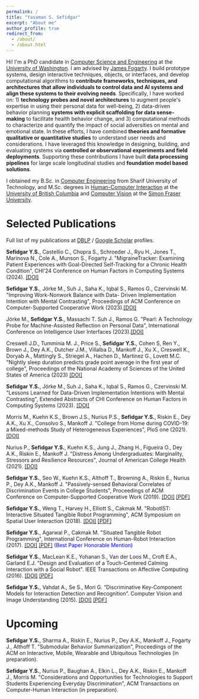```yaml
---
permalink: /
title: "Yasaman S. Sefidgar"
excerpt: "About me"
author_profile: true
redirect_from: 
  - /about/
  - /about.html
---
```


Hi! I'm a PhD candidate in [Computer Science and Engineering](https://www.cs.washington.edu) at the [University of Washington](https://www.washington.edu). I am advised by [James Fogarty](https://homes.cs.washington.edu/~jfogarty/). I build prototype systems, design interactive techniques, objects, or interfaces, and develop computational algorithms to **contribute frameworks, techniques, and architectures that allow individuals to control data and AI systems and align these systems to their evolving needs**. Specifically, I have worked on: 1) **technology probes and novel architectures** to augment people's expertise in using their personal data for well-being, 2) data-driven behavior planning **systems with explicit scaffolding for data sense-making** to facilitate health behavior change, and 3) computational methods to characterize and quantify the impact of social adversities on mental and emotional state. In these efforts, I have combined **theories and formative qualitative or quantitative studies** to understand user needs and considerations. I have leveraged this knowledge in designing, building, and evaluating systems via **controlled or observational experiments and field deployments**. Supporting these contributions I have built **data processing pipelines** for large scale longitudinal studies and **foundation model based solutions**.


I obtained my B.Sc. in [Computer Engineering](http://ce.sharif.edu) from Sharif University of Technology, and M.Sc. degrees in [Human-Computer Interaction](https://www.cs.ubc.ca/labs/spin/frontpage) at the [University of British Columbia](https://www.cs.ubc.ca) and [Computer Vision](https://www.cs.sfu.ca/~mori/#hqp) at the [Simon Fraser University](https://www.sfu.ca/computing.html).


Selected Publications
=====
Full list of my publications at [DBLP](https://dblp.org/pid/161/7770.html) / [Google Scholar](https://scholar.google.com/citations?user=qWEImhMAAAAJ&hl=en&oi=ao) profiles.

**Sefidgar Y.S.**, Castellio C., Chopra S., Schroeder J., Ryu H., Jones T., Marinova N., Cole A., Munson S., Fogarty J.  "MigraineTracker: Examining Patient Experiences with Goal-Directed Self-Tracking for a Chronic Health Condition", CHI’24 Conference on Human Factors in Computing Systems (2024). [[DOI]](https://doi.org/10.1145/3613904.3642075)

**Sefidgar Y.S.**, Jörke M., Suh J., Saha K., Iqbal S., Ramos G., Czervinski M. "Improving Work-Nonwork Balance with Data- Driven Implementation Intention with Mental Contrasting", Proceedings of ACM Conference on Computer-Supported Cooperative Work (2023).[[DOI]](https://doi.org/10.1145/3637351)

Jörke M., **Sefidgar Y.S.**, Massachi T. Suh J., Ramos G. "Pearl: A Technology Probe for Machine-Assisted Reflection on Personal Data", International Conference on Intelligence User Interfaces (2023).[[DOI]](https://doi.org/10.1145/3544549.3573851)

Creswell J.D., Tumminia M. J., Price S., **Sefidgar Y.S.**, Cohen S, Ren Y., Brown J., Dey A.K., Dutcher J.M.,
Villalba D., Mankoff J., Xu X., Creswell K., Doryab A., Mattingly S., Striegel A., Hachen D., Martinez G., Lovett M.C. "Nightly sleep duration predicts grade point average in the first year of college", Proceedings of the National Academy of Sciences of the United States of America (2023) [[DOI]](https://doi.org/10.1073/pnas.2209123120)


**Sefidgar Y.S.**, Jörke M., Suh J., Saha K., Iqbal S., Ramos G., Czervinski M. "Lessons Learned for Data-Driven Implementation Intentions with Mental Contrasting", Extended Abstracts of CHI Conference on Human Factors in Computing Systems (2023). [[DOI]](https://doi.org/10.1145/3544549.3573851)

Morris M., Kuehn K.S., Brown J.S., Nurius P.S., **Sefidgar Y.S.**, Riskin E., Dey A.K., Xu X., Consolvo S., Mankoff J. "College from Home during COVID-19: a Mixed-methods Study of Heterogeneous Experiences", PloS one (2021). [[DOI]](https://doi.org/10.1371/journal.pone.0251580)

Nurius P., **Sefidgar Y.S.**, Kuehn K.S., Jung J., Zhang H., Figueira O., Dey A.K., Riskin E., Mankoff J. "Distress Among Undergraduates: Marginality, Stressors and Resilience Resources", Journal of American College Health (2021). [[DOI]](https://doi.org/10.1080/07448481.2021.1935969)

**Sefidgar Y.S.**, Seo W., Kuehn K.S., Althoff T., Browning A., Riskin E., Nurius P., Dey A.K., Mankoff J. "Passively-sensed Behavioral Correlates of Discrimination Events in College Students", Proceedings of ACM Conference on Computer-Supported Cooperative Work (2019). [[DOI]](https://doi.org/10.1145/3359216) [[PDF]](files/papers/cscw19-discrimination.pdf)

**Sefidgar Y.S.**, Weng T., Harvey H., Elliott S., Cakmak M. "RobotIST: Interactive Situated Tangible Robot Programming", ACM Symposium on Spatial User Interaction (2018). [[DOI]](https://doi.org/10.1145/3267782.3267921) [[PDF]](files/papers/sui18-robotist.pdf)

**Sefidgar Y.S.**, Agarwal P., Cakmak M. "Situated Tangible Robot Programming", International Conference on Human-Robot Interaction (2017). [[DOI]](http://dx.doi.org/10.1145/2909824.3020240) [[PDF]](files/papers/hri17-stp.pdf) <span style="color:blue">(Best Paper Honorable Mention)</span>

**Sefidgar Y.S.**, MacLean K.E., Yohanan S., Van der Loos M., Croft E.A., Garland E.J. "Design and Evaluation of a Touch-Centered Calming Interaction with a Social Robot". IEEE Transactions on Affective Computing (2016). [[DOI]](http://dx.doi.org/10.1109/TAFFC.2015.2457893) [[PDF]](files/papers/ac16-creature.pdf)

**Sefidgar Y.S.**, Vahdat A., Se S., Mori G. “Discriminative Key-Component Models for Interaction Detection and Recognition”. Computer Vision and Image Understanding (2015). [[DOI]](http://dx.doi.org/10.1016/j.cviu.2015.02.012) [[PDF]](files/papers/cviu15-discriminative.pdf)

Upcoming
=====
**Sefidgar Y.S.**, Sharma A., Riskin E., Nurius P., Dey A.K., Mankoff J., Fogarty J., Althoff T. "Submodular Behavior Summarization", Proceedings of the ACM on Interactive, Mobile, Wearable and Ubiquitous Technologies (in preparation). 

**Sefidgar Y.S.**, Nurius P., Baughan A., Elkin L., Dey A.K., Riskin E., Mankoff J., Morris M. "Considerations and Opportunities for Technologies to Support Students Experiencing Everyday Discrimination", ACM Transactions on Computer-Human Interaction (in preparation).